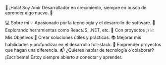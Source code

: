 👋 ¡Hola! Soy Amir
Desarrollador en crecimiento, siempre en busca de aprender algo nuevo. 🚀

💻 Sobre mí
💡 Apasionado por la tecnología y el desarrollo de software.
🌱 Explorando herramientas como ReactJS, .NET, etc.
🍲 Con proyectos ;)
📈 Mis Objetivos
🧩 Crear soluciones útiles y prácticas.
📚 Mejorar mis habilidades y profundizar en el desarrollo full-stack.
🚀 Emprender proyectos que hagan una diferencia.
📬 ¿Quieres hablar de tecnología o colaborar?
¡Escríbeme! Estoy siempre abierto a conectar y aprender.
